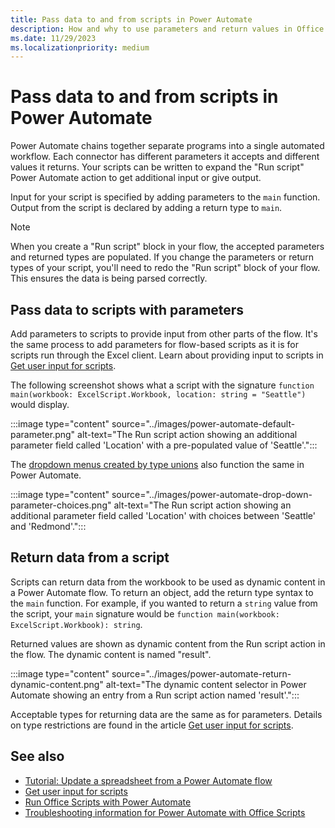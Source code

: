 ```yaml
---
title: Pass data to and from scripts in Power Automate
description: How and why to use parameters and return values in Office Scripts with Power Automate.
ms.date: 11/29/2023
ms.localizationpriority: medium
---
```


# Pass data to and from scripts in Power Automate

Power Automate chains together separate programs into a single automated workflow. Each connector has different parameters it accepts and different values it returns. Your scripts can be written to expand the "Run script" Power Automate action to get additional input or give output.

Input for your script is specified by adding parameters to the `main` function. Output from the script is declared by adding a return type to `main`.

> [!NOTE]
> When you create a "Run script" block in your flow, the accepted parameters and returned types are populated. If you change the parameters or return types of your script, you'll need to redo the "Run script" block of your flow. This ensures the data is being parsed correctly.

## Pass data to scripts with parameters

Add parameters to scripts to provide input from other parts of the flow. It's the same process to add parameters for flow-based scripts as it is for scripts run through the Excel client. Learn about providing input to scripts in [Get user input for scripts](user-input.md).

The following screenshot shows what a script with the signature `function main(workbook: ExcelScript.Workbook, location: string = "Seattle")` would display.

:::image type="content" source="../images/power-automate-default-parameter.png" alt-text="The Run script action showing an additional parameter field called 'Location' with a pre-populated value of 'Seattle'.":::

The [dropdown menus created by type unions](user-input.md#dropdown-lists-for-parameters) also function the same in Power Automate.

:::image type="content" source="../images/power-automate-drop-down-parameter-choices.png" alt-text="The Run script action showing an additional parameter field called 'Location' with choices between 'Seattle' and 'Redmond'.":::

## Return data from a script

Scripts can return data from the workbook to be used as dynamic content in a Power Automate flow. To return an object, add the return type syntax to the `main` function. For example, if you wanted to return a `string` value from the script, your `main` signature would be `function main(workbook: ExcelScript.Workbook): string`.

Returned values are shown as dynamic content from the Run script action in the flow. The dynamic content is named "result".

:::image type="content" source="../images/power-automate-return-dynamic-content.png" alt-text="The dynamic content selector in Power Automate showing an entry from a Run script action named 'result'.":::

Acceptable types for returning data are the same as for parameters. Details on type restrictions are found in the article [Get user input for scripts](user-input.md#type-restrictions).

## See also

- [Tutorial: Update a spreadsheet from a Power Automate flow](../tutorials/excel-power-automate-manual.md)
- [Get user input for scripts](user-input.md)
- [Run Office Scripts with Power Automate](power-automate-integration.md)
- [Troubleshooting information for Power Automate with Office Scripts](../testing/power-automate-troubleshooting.md)
